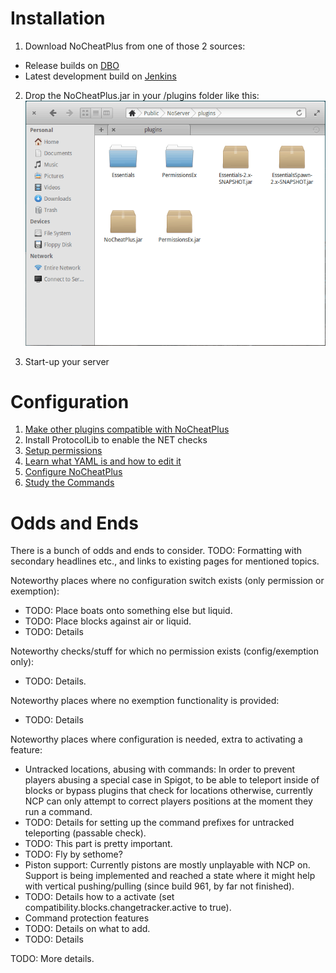 # Installation
1. Download NoCheatPlus from one of those 2 sources:
 * Release builds on [DBO]
 * Latest development build on [Jenkins]

2. Drop the NoCheatPlus.jar in your /plugins folder like this:  ![Installation](Resources/Installation.gif)  

3. Start-up your server

# Configuration
1. [Make other plugins compatible with NoCheatPlus](Compatibility)
2. Install ProtocolLib to enable the NET checks
3. [Setup permissions](Permissions)
4. [Learn what YAML is and how to edit it](YAML)
5. [Configure NoCheatPlus](Configuration)
6. [Study the Commands](Commands)

[DBO]:http://dev.bukkit.org/bukkit-plugins/nocheatplus/files/
[Jenkins]:http://ci.md-5.net/job/NoCheatPlus/lastSuccessfulBuild/artifact/target/NoCheatPlus.jar

# Odds and Ends

There is a bunch of odds and ends to consider.
TODO: Formatting with secondary headlines etc., and links to existing pages for mentioned topics.

Noteworthy places where no configuration switch exists (only permission or exemption):
* TODO: Place boats onto something else but liquid.
* TODO: Place blocks against air or liquid.
* TODO: Details

Noteworthy checks/stuff for which no permission exists (config/exemption only):
* TODO: Details.

Noteworthy places where no exemption functionality is provided:
* TODO: Details

Noteworthy places where configuration is needed, extra to activating a feature:
* Untracked locations, abusing with commands: In order to prevent players abusing a special case in Spigot, to be able to teleport inside of blocks or bypass plugins that check for locations otherwise, currently NCP can only attempt to correct players positions at the moment they run a command.
 * TODO: Details for setting up the command prefixes for untracked teleporting (passable check).
 * TODO: This part is pretty important.
 * TODO: Fly by sethome?
* Piston support: Currently pistons are mostly unplayable with NCP on. Support is being implemented and reached a state where it might help with vertical pushing/pulling (since build 961, by far not finished).
 * TODO: Details how to a activate (set compatibility.blocks.changetracker.active to true).
* Command protection features
 * TODO: Details on what to add.
* TODO: Details

TODO: More details.
